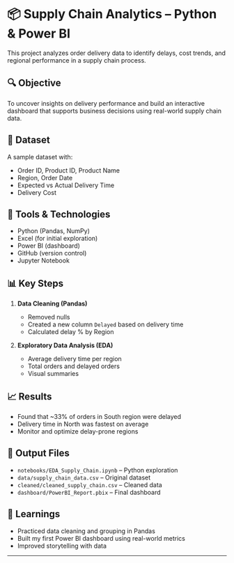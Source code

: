 # 📦 Supply Chain Analytics – Python & Power BI

This project analyzes order delivery data to identify delays, cost trends, and regional performance in a supply chain process.

## 🔍 Objective

To uncover insights on delivery performance and build an interactive dashboard that supports business decisions using real-world supply chain data.

## 📁 Dataset

A sample dataset with:
- Order ID, Product ID, Product Name
- Region, Order Date
- Expected vs Actual Delivery Time
- Delivery Cost

## 🔧 Tools & Technologies

- Python (Pandas, NumPy)
- Excel (for initial exploration)
- Power BI (dashboard)
- GitHub (version control)
- Jupyter Notebook

## 📊 Key Steps

1. **Data Cleaning (Pandas)**  
   - Removed nulls  
   - Created a new column `Delayed` based on delivery time  
   - Calculated delay % by Region

2. **Exploratory Data Analysis (EDA)**  
   - Average delivery time per region  
   - Total orders and delayed orders  
   - Visual summaries


## 📈 Results

- Found that ~33% of orders in South region were delayed  
- Delivery time in North was fastest on average  
- Monitor and optimize delay-prone regions

## 🔗 Output Files

- `notebooks/EDA_Supply_Chain.ipynb` – Python exploration  
- `data/supply_chain_data.csv` – Original dataset  
- `cleaned/cleaned_supply_chain.csv` – Cleaned data  
- `dashboard/PowerBI_Report.pbix` – Final dashboard

## 🧠 Learnings

- Practiced data cleaning and grouping in Pandas  
- Built my first Power BI dashboard using real-world metrics  
- Improved storytelling with data

---

